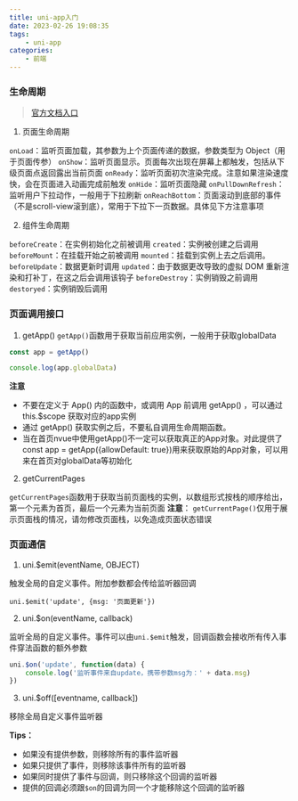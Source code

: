 ```yaml
---
title: uni-app入门
date: 2023-02-26 19:08:35
tags:
    - uni-app
categories: 
    - 前端
---
```


### 生命周期
> [官方文档入口](https://uniapp.dcloud.net.cn/)

1. 页面生命周期

`onLoad`：监听页面加载，其参数为上个页面传递的数据，参数类型为 Object（用于页面传参）
`onShow`：监听页面显示。页面每次出现在屏幕上都触发，包括从下级页面点返回露出当前页面
`onReady`：监听页面初次渲染完成。注意如果渲染速度快，会在页面进入动画完成前触发
`onHide`：监听页面隐藏
`onPullDownRefresh`：监听用户下拉动作，一般用于下拉刷新
`onReachBottom`：页面滚动到底部的事件（不是scroll-view滚到底），常用于下拉下一页数据。具体见下方注意事项

2. 组件生命周期

`beforeCreate`：在实例初始化之前被调用
`created`：实例被创建之后调用
`beforeMount`：在挂载开始之前被调用
`mounted`：挂载到实例上去之后调用。
`beforeUpdate`：数据更新时调用
`updated`：由于数据更改导致的虚拟 DOM 重新渲染和打补丁，在这之后会调用该钩子
`beforeDestroy`：实例销毁之前调用
`destoryed`：实例销毁后调用


### 页面调用接口

1. getApp()
`getApp()`函数用于获取当前应用实例，一般用于获取globalData

```js
const app = getApp()

console.log(app.globalData)
```
**注意**
- 不要在定义于 App() 内的函数中，或调用 App 前调用 getApp() ，可以通过 this.$scope 获取对应的app实例
- 通过 getApp() 获取实例之后，不要私自调用生命周期函数。
- 当在首页nvue中使用getApp()不一定可以获取真正的App对象。对此提供了const app = getApp({allowDefault: true})用来获取原始的App对象，可以用来在首页对globalData等初始化

2. getCurrentPages

`getCurrentPages`函数用于获取当前页面栈的实例，以数组形式按栈的顺序给出，第一个元素为首页，最后一个元素为当前页面
**注意**：
`getCurrentPage()`仅用于展示页面栈的情况，请勿修改页面栈，以免造成页面状态错误

### 页面通信

1. uni.$emit(eventName, OBJECT)

触发全局的自定义事件。附加参数都会传给监听器回调

`uni.$emit('update', {msg: '页面更新'})`

2. uni.$on(eventName, callback)

监听全局的自定义事件。事件可以由`uni.$emit`触发，回调函数会接收所有传入事件穿法函数的额外参数

```js
uni.$on('update', function(data) {
    console.log('监听事件来自update，携带参数msg为：' + data.msg)
})
```

3. uni.$off([eventname, callback])

移除全局自定义事件监听器

**Tips：**
- 如果没有提供参数，则移除所有的事件监听器
- 如果只提供了事件，则移除该事件所有的监听器
- 如果同时提供了事件与回调，则只移除这个回调的监听器
- 提供的回调必须跟`$on`的回调为同一个才能移除这个回调的监听器